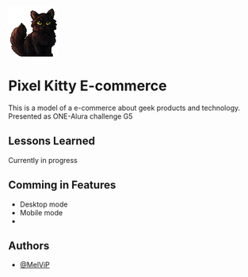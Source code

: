 
![Logo](/assets/cat_banner)


# Pixel Kitty E-commerce

This is a model of a e-commerce about geek products and technology. 
Presented as ONE-Alura challenge G5


## Lessons Learned

Currently in progress


## Comming in Features

- Desktop mode
- Mobile mode
- 


## Authors

- [@MelViP](https://www.github.com/MelViP)

